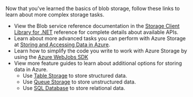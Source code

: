 
Now that you've learned the basics of blob storage, follow these links to learn about more complex storage tasks.

- View the Blob service reference documentation in the [Storage Client Library for .NET](http://go.microsoft.com/fwlink/?LinkID=390731) reference for complete details about available APIs.
- Learn about more advanced tasks you can perform with Azure Storage at [Storing and Accessing Data in Azure](https://msdn.microsoft.com/library/azure/gg433040.aspx).    
- Learn how to simplify the code you write to work with Azure Storage by using the [Azure WebJobs SDK](../app-service/websites-dotnet-webjobs-sdk.md)
- View more feature guides to learn about additional options for storing data in Azure.
  - Use [Table Storage](./storage-dotnet-how-to-use-tables.md) to store structured data.
  - Use [Queue Storage](./storage-dotnet-how-to-use-queues.md) to store unstructured data.
  - Use [SQL Database](../sql-database/sql-database-dotnet-how-to-use.md) to store relational data.



